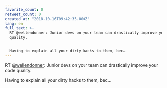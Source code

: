 ```yaml
---
favorite_count: 0
retweet_count: 0
created_at: "2018-10-16T09:42:35.000Z"
lang: en
full_text: >-
  RT @wellendonner: Junior devs on your team can drastically improve your code
  quality. 


  Having to explain all your dirty hacks to them, bec…
---
```


RT [@wellendonner](https://twitter.com/wellendonner): Junior devs on your team
can drastically improve your code quality.

Having to explain all your dirty hacks to them, bec…

